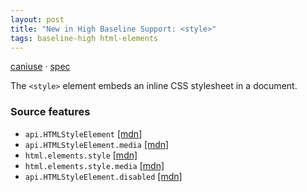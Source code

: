 ```yaml
---
layout: post
title: "New in High Baseline Support: <style>"
tags: baseline-high html-elements
---
```


[caniuse](https://caniuse.com/?search=style) · [spec](https://html.spec.whatwg.org/multipage/semantics.html#the-style-element)

The `<style>` element embeds an inline CSS stylesheet in a document.

### Source features

- ``api.HTMLStyleElement`` [[mdn]](https://https://developer.mozilla.org/en-US/search?q=api.HTMLStyleElement)
- ``api.HTMLStyleElement.media`` [[mdn]](https://https://developer.mozilla.org/en-US/search?q=api.HTMLStyleElement.media)
- ``html.elements.style`` [[mdn]](https://https://developer.mozilla.org/en-US/search?q=html.elements.style)
- ``html.elements.style.media`` [[mdn]](https://https://developer.mozilla.org/en-US/search?q=html.elements.style.media)
- ``api.HTMLStyleElement.disabled`` [[mdn]](https://https://developer.mozilla.org/en-US/search?q=api.HTMLStyleElement.disabled)
